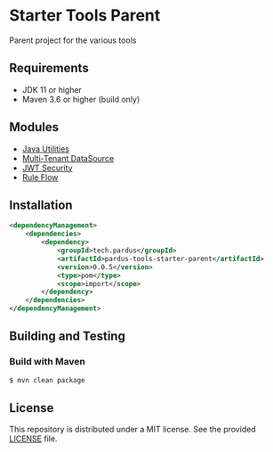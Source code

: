 # Starter Tools Parent
Parent project for the various tools

## Requirements
*	JDK 11 or higher
*	Maven 3.6 or higher (build only)

## Modules
*	[Java Utilities](https://github.com/edtoktay/pardus-tools-starter-parent/blob/main/java-utilities)
*	[Multi-Tenant DataSource](https://github.com/edtoktay/pardus-tools-starter-parent/tree/main/spring-multi-tenant-datasource)
*	[JWT Security](https://github.com/edtoktay/pardus-tools-starter-parent/tree/main/spring-jwt-security)
*	[Rule Flow](https://github.com/edtoktay/pardus-tools-starter-parent/tree/main/spring-rule-flow-manager)

## Installation
```xml
<dependencyManagement>
	<dependencies>
		<dependency>
			<groupId>tech.pardus</groupId>
			<artifactId>pardus-tools-starter-parent</artifactId>
			<version>0.0.5</version>
			<type>pom</type>
			<scope>import</scope>
		</dependency>
	</dependencies>
</dependencyManagement>
```

## Building and Testing
### Build with Maven
```bash
$ mvn clean package
```

## License
This repository is distributed under a MIT license. See the provided [LICENSE](/LICENSE) file.
